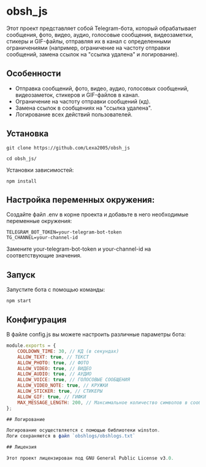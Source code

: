# obsh_js

Этот проект представляет собой Telegram-бота, который обрабатывает сообщения, фото, видео, аудио, голосовые сообщения, видеозаметки, стикеры и GIF-файлы, отправляя их в канал с определенными ограничениями (например, ограничение на частоту отправки сообщений, замена ссылок на "ссылка удалена" и логирование).

## Особенности

- Отправка сообщений, фото, видео, аудио, голосовых сообщений, видеозаметок, стикеров и GIF-файлов в канал.
- Ограничение на частоту отправки сообщений (кд).
- Замена ссылок в сообщениях на "ссылка удалена".
- Логирование всех действий пользователей.

## Установка

   `git clone https://github.com/Lexa2005/obsh_js`
   
   `cd obsh_js/`

   Установки зависимостей:
   
   `npm install`

## Настройка переменных окружения:

   Создайте файл .env в корне проекта и добавьте в него необходимые переменные окружения:

   ```
   TELEGRAM_BOT_TOKEN=your-telegram-bot-token
   TG_CHANNEL=your-channel-id
   ```

   Замените your-telegram-bot-token и your-channel-id на соответствующие значения.

## Запуск

Запустите бота с помощью команды:

`npm start`

## Конфигурация

В файле config.js вы можете настроить различные параметры бота:

```javascript
module.exports = {
    COOLDOWN_TIME: 30, // КД (в секундах)
    ALLOW_TEXT: true, // ТЕКСТ
    ALLOW_PHOTO: true, // ФОТО
    ALLOW_VIDEO: true, // ВИДЕО
    ALLOW_AUDIO: true, // АУДИО
    ALLOW_VOICE: true, // ГОЛОСОВЫЕ СООБЩЕНИЯ
    ALLOW_VIDEO_NOTE: true, // КРУЖКИ
    ALLOW_STICKER: true, // СТИКЕРЫ
    ALLOW_GIF: true, // ГИФКИ
    MAX_MESSAGE_LENGTH: 200, // Максимальное количество символов в сообщении
};

## Логирование

Логирование осуществляется с помощью библиотеки winston. 
Логи сохраняются в файл `obshlogs/obshlogs.txt`

## Лицензия

Этот проект лицензирован под GNU General Public License v3.0.
